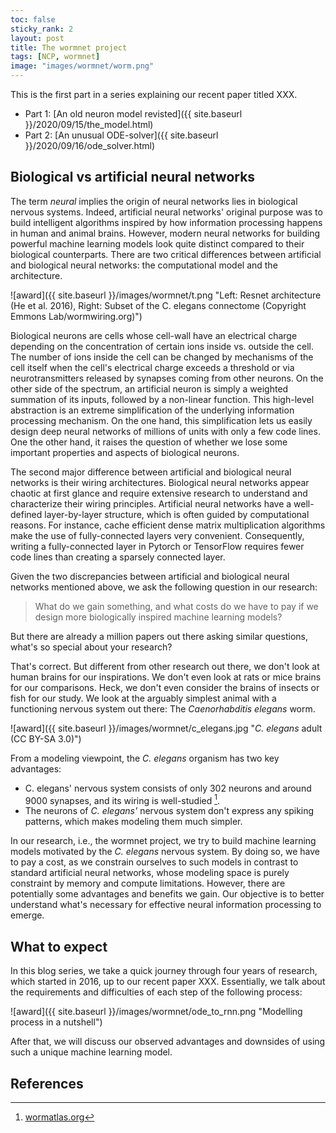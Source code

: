 ```yaml
---
toc: false
sticky_rank: 2
layout: post
title: The wormnet project
tags: [NCP, wormnet]
image: "images/wormnet/worm.png"
---
```


This is the first part in a series explaining our recent paper titled XXX.

- Part 1: [An old neuron model revisted]({{ site.baseurl }}/2020/09/15/the_model.html)
- Part 2: [An unusual ODE-solver]({{ site.baseurl }}/2020/09/16/ode_solver.html)

## Biological vs artificial neural networks

The term *neural* implies the origin of neural networks lies in biological nervous systems. Indeed, artificial neural networks' original purpose was to build intelligent algorithms inspired by how information processing happens in human and animal brains. 
However, modern neural networks for building powerful machine learning models look quite distinct compared to their biological counterparts.
There are two critical differences between artificial and biological neural networks: the computational model and the architecture.

![award]({{ site.baseurl }}/images/wormnet/t.png "Left: Resnet architecture (He et al. 2016), Right: Subset of the C. elegans connectome (Copyright Emmons Lab/wormwiring.org)")

Biological neurons are cells whose cell-wall have an electrical charge depending on the concentration of certain ions inside vs. outside the cell. 
The number of ions inside the cell can be changed by mechanisms of the cell itself when the cell's electrical charge exceeds a threshold or via neurotransmitters released by synapses coming from other neurons. 
On the other side of the spectrum, an artificial neuron is simply a weighted summation of its inputs, followed by a non-linear function. This high-level abstraction is an extreme simplification of the underlying information processing mechanism. 
On the one hand, this simplification lets us easily design deep neural networks of millions of units with only a few code lines.
One the other hand, it raises the question of whether we lose some important properties and aspects of biological neurons.

The second major difference between artificial and biological neural networks is their wiring architectures.
Biological neural networks appear chaotic at first glance and require extensive research to understand and characterize their wiring principles. 
Artificial neural networks have a well-defined layer-by-layer structure, which is often guided by computational reasons. For instance, cache efficient dense matrix multiplication algorithms make the use of fully-connected layers very convenient. Consequently, writing a fully-connected layer in Pytorch or TensorFlow requires fewer code lines than creating a sparsely connected layer.

Given the two discrepancies between artificial and biological neural networks mentioned above, we ask the following question in our research:

> What do we gain something, and what costs do we have to pay if we design more biologically inspired machine learning models?

But there are already a million papers out there asking similar questions, what's so special about your research?

That's correct. But different from other research out there, we don't look at human brains for our inspirations.
We don't even look at rats or mice brains for our comparisons.
Heck, we don't even consider the brains of insects or fish for our study.
We look at the arguably simplest animal with a functioning nervous system out there: The *Caenorhabditis elegans* worm.

![award]({{ site.baseurl }}/images/wormnet/c_elegans.jpg "*C. elegans* adult (CC BY-SA 3.0)")

From a modeling viewpoint, the *C. elegans* organism has two key advantages:

- C. elegans' nervous system consists of only 302 neurons and around 9000 synapses, and its wiring is well-studied [^1]. 
- The neurons of *C. elegans'* nervous system don't express any spiking patterns, which makes modeling them much simpler.

In our research, i.e., the wormnet project, we try to build machine learning models motivated by the *C. elegans* nervous system. 
By doing so, we have to pay a cost, as we constrain ourselves to such models in contrast to standard artificial neural networks, whose modeling space is purely constraint by memory and compute limitations.
However, there are potentially some advantages and benefits we gain.
Our objective is to better understand what's necessary for effective neural information processing to emerge. 

## What to expect

In this blog series, we take a quick journey through four years of research, which started in 2016, up to our recent paper XXX. 
Essentially, we talk about the requirements and difficulties of each step of the following process:

![award]({{ site.baseurl }}/images/wormnet/ode_to_rnn.png "Modelling process in a nutshell")

After that, we will discuss our observed advantages and downsides of using such a unique machine learning model.


## References

[^1]: [wormatlas.org](https://www.wormatlas.org/)
